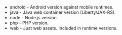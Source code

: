 - android - Android version against mobile runtimes.
- java - Java web container version (Liberty/JAX-RS).
- node - Node.js version.
- php - PHP version.
- web - Just web assets. Included in runtime versions.
